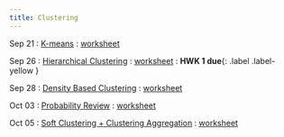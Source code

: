 ```yaml
---
title: Clustering
---
```


Sep 21 
: [K-means](#) 
  : [worksheet](#)

Sep 26 
: [Hierarchical Clustering](#) 
  : [worksheet](#) 
    : **HWK 1 due**{: .label .label-yellow }

Sep 28 
: [Density Based Clustering](#) 
  : [worksheet](#)

Oct 03 
: [Probability Review](#) 
  : [worksheet](#)

Oct 05 
: [Soft Clustering + Clustering Aggregation](#) 
  : [worksheet](#)
